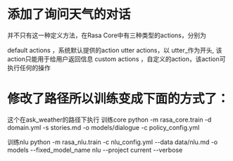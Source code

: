 # 添加了询问天气的对话

并不只有这一种定义方法，在Rasa Core中有三种类型的actions，分别为

default actions ，系统默认提供的action
utter actions，以 utter_作为开头, 该action只能用于给用户返回信息
custom actions ，自定义的action，该action可执行任何的操作



# 修改了路径所以训练变成下面的方式了：
这个在ask_weather的路径下执行 
训练core
python -m rasa_core.train -d domain.yml -s stories.md -o models/dialogue -c policy_config.yml

训练nlu
python -m rasa_nlu.train -c nlu_config.yml --data data/nlu.md -o models --fixed_model_name nlu --project current --verbose


